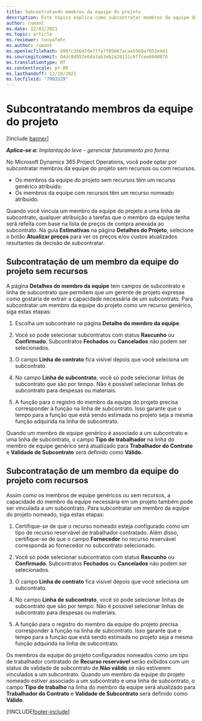 ```yaml
---
title: Subcontratando membros da equipe do projeto
description: Este tópico explica como subcontratar membros da equipe do projeto no Microsoft Dynamics 365 Project Operations.
author: rumant
ms.date: 12/03/2021
ms.topic: article
ms.reviewer: tonyafehr
ms.author: rumant
ms.openlocfilehash: b98fc356d7de77fa7f05667acaa5569a7053e4d1
ms.sourcegitcommit: 04dc8d952e6da3ab3eb2a20131c6f7cee6040876
ms.translationtype: HT
ms.contentlocale: pt-BR
ms.lasthandoff: 12/10/2021
ms.locfileid: "7903329"
---
```

# <a name="subcontracting-project-team-members"></a>Subcontratando membros da equipe do projeto

[!include [banner](../../includes/dataverse-preview.md)]

_**Aplica-se a:** Implantação leve - gerenciar faturamento pro forma_

No Microsoft Dynamics 365 Project Operations, você pode optar por subcontratar membros da equipe do projeto sem recursos ou com recursos.

- Os membros da equipe do projeto sem recursos têm um recurso genérico atribuído.
- Os membros da equipe com recursos têm um recurso nomeado atribuído.

Quando você vincula um membro da equipe do projeto a uma linha de subcontrato, qualquer atribuição a tarefas que o membro da equipe tenha será refeita com base na lista de preços de compra anexada ao subcontrato.  Na guia **Estimativas** na página **Detalhes do Projeto**, selecione o botão **Atualizar preços** para ver os preços e/ou custos atualizados resultantes da decisão de subcontratar. 

## <a name="subcontracting-an-unstaffed-project-team-member"></a>Subcontratação de um membro da equipe do projeto sem recursos
A página **Detalhes do membro da equipe** tem campos de subcontrato e linha de subcontrato que permitem que um gerente de projeto expresse como gostaria de extrair a capacidade necessária de um subcontrato. Para subcontratar um membro da equipe do projeto como um recurso genérico, siga estas etapas:

1.  Escolha um subcontrato na página **Detalhe do membro da equipe**.

2.  Você só pode selecionar subcontratos com status **Rascunho** ou **Confirmado**. Subcontratos **Fechados** ou **Cancelados** não podem ser selecionados. 

3.  O campo **Linha de contrato** fica visível depois que você seleciona um subcontrato.

4.  No campo **Linha de subcontrato**, você só pode selecionar linhas de subcontrato que são por tempo. Não é possível selecionar linhas de subcontrato para despesas ou materiais.

5.  A função para o registro do membro da equipe do projeto precisa corresponder à função na linha de subcontrato. Isso garante que o tempo para a função que está sendo estimada no projeto seja a mesma função adquirida na linha de subcontrato. 

Quando um membro de equipe genérico é associado a um subcontrato e uma linha de subcontrato, o campo **Tipo de trabalhador** na linha do membro de equipe genérico será atualizado para **Trabalhador do Contrato** e **Validade de Subcontrato** será definido como **Válido**.

## <a name="subcontracting-a-staffed-project-team-member"></a>Subcontratação de um membro da equipe do projeto com recursos
Assim como os membros de equipe genéricos ou sem recursos, a capacidade do membro da equipe necessária em um projeto também pode ser vinculada a um subcontrato. Para subcontratar um membro da equipe do projeto nomeado, siga estas etapas:

1.  Certifique-se de que o recurso nomeado esteja configurado como um tipo de recurso reservável de trabalhador contratado. Além disso, certifique-se de que o campo **Fornecedor** no recurso reservável corresponda ao fornecedor no subcontrato selecionado. 

2.  Você só pode selecionar subcontratos com status **Rascunho** ou **Confirmado**. Subcontratos **Fechados** ou **Cancelados** não podem ser selecionados. 

3.  O campo **Linha de contrato** fica visível depois que você seleciona um subcontrato.

4.  No campo **Linha de subcontrato**, você só pode selecionar linhas de subcontrato que são por tempo. Não é possível selecionar linhas de subcontrato para despesas ou materiais.

5.  A função para o registro do membro da equipe do projeto precisa corresponder à função na linha de subcontrato. Isso garante que o tempo para a função que está sendo estimada no projeto seja a mesma função adquirida na linha de subcontrato. 

Os membros da equipe do projeto configurados nomeados como um tipo de trabalhador contratado de **Recurso reservável** serão exibidos com um status de validade de subcontrato de **Não válido** se não estiverem vinculados a um subcontrato. Quando um membro da equipe do projeto nomeado estiver associado a um subcontrato e uma linha de subcontrato, o campo **Tipo de trabalho** na linha do membro da equipe será atualizado para **Trabalhador do Contrato** e **Validade de Subcontrato** será definido como **Válido**.

[!INCLUDE[footer-include](../../includes/footer-banner.md)]
